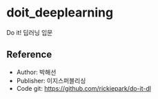 # doit_deeplearning
Do it! 딥러닝 입문

## Reference
- Author: 박해선
- Publisher: 이지스퍼블리싱
- Code git: https://github.com/rickiepark/do-it-dl